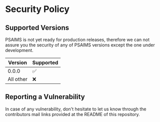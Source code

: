 # Security Policy

## Supported Versions

PSAIMS is not yet ready for production releases, therefore we can not assure you the security of any of PSAIMS versions except the one under development.

| Version | Supported          |
| ------- | ------------------ |
| 0.0.0   | :white_check_mark: |
| All other   | :x:                |

## Reporting a Vulnerability

In case of any vulnerability, don't hesitate to let us know through the contributors mail links provided at the README of this repository.
